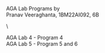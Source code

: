 AGA Lab Programs by \
Pranav Veeraghanta, 1BM22AI092, 6B

\

AGA Lab 4 - Program 4 \
AGA Lab 5 - Program 5 and 6
